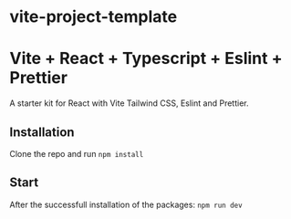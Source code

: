 # vite-project-template
# Vite + React + Typescript + Eslint + Prettier

A starter kit for React with Vite Tailwind CSS, Eslint and Prettier.

## Installation

Clone the repo and run `npm install`

## Start

After the successfull installation of the packages: `npm run dev`
